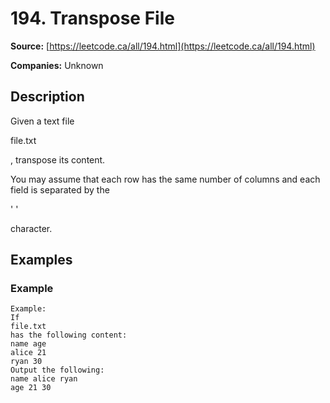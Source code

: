 # 194. Transpose File

**Source:** [https://leetcode.ca/all/194.html](https://leetcode.ca/all/194.html)

**Companies:** Unknown

## Description

Given a text file

file.txt

, transpose its content.

You may assume that each row has the same number of columns and each field is separated by
        the

' '

character.

## Examples

### Example

```
Example:
If
file.txt
has the following content:
name age
alice 21
ryan 30
Output the following:
name alice ryan
age 21 30
```

